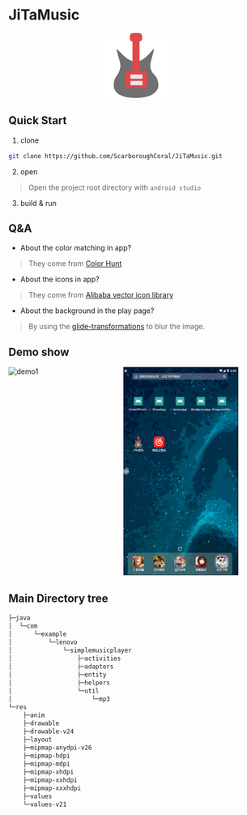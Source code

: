# JiTaMusic

<div width="300px" align="center" >
  <img src="./pics/welcome_img.png" alt="logo"/>
</div>

## Quick Start

1. clone

```bash
git clone https://github.com/ScarboroughCoral/JiTaMusic.git
```

2. open

> Open the project root directory with `android studio`

3. build & run

## Q&A

- About the color matching in app?

> They come from [Color Hunt](https://colorhunt.co/)

- About the icons in app?

> They come from [Alibaba vector icon library](https://www.iconfont.cn/)

- About the background in the play page?

> By using the [glide-transformations](https://github.com/wasabeef/glide-transformations) to blur the image.

## Demo show

<div width="100%">
  <img src="./pics/demo.gif" alt="demo1" width="45%" style="float:left"/>
  <img src="./pics/demo2.gif" alt="demo2" width="45%"/>
</div>


## Main Directory tree

```
├─java
│  └─com
│      └─example
│          └─lenovo
│              └─simplemusicplayer
│                  ├─activities
│                  ├─adapters
│                  ├─entity
│                  ├─helpers
│                  └─util
│                      └─mp3
└─res
    ├─anim
    ├─drawable
    ├─drawable-v24
    ├─layout
    ├─mipmap-anydpi-v26
    ├─mipmap-hdpi
    ├─mipmap-mdpi
    ├─mipmap-xhdpi
    ├─mipmap-xxhdpi
    ├─mipmap-xxxhdpi
    ├─values
    └─values-v21

```
